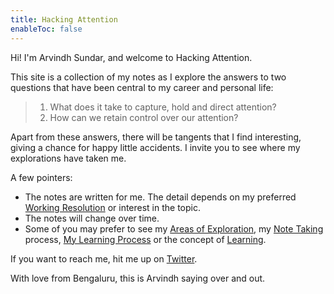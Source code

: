 ```yaml
---
title: Hacking Attention
enableToc: false
---
```


Hi! I'm Arvindh Sundar, and welcome to Hacking Attention.

This site is a collection of my notes as I explore the answers to two questions that have been central to my career and personal life:

> 1. What does it take to capture, hold and direct attention?
> 2. How can we retain control over our attention?

Apart from these answers, there will be tangents that I find interesting, giving a chance for happy little accidents. I invite you to see where my explorations have taken me.

A few pointers:
- The notes are written for me. The detail depends on my preferred [Working Resolution](Working%20Resolution.md) or interest in the topic.
- The notes will change over time.
- Some of you may prefer to see my [Areas of Exploration](Areas%20of%20Exploration.md), my [Note Taking](Note%20Taking.md) process, [My Learning Process](My%20Learning%20Process.md) or the concept of [Learning](Learning.md).

If you want to reach me, hit me up on [Twitter](https://twitter.com/arvindhsundar).

With love from Bengaluru, this is Arvindh saying over and out.